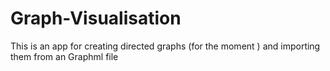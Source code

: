 # Graph-Visualisation
This is an app for creating directed graphs (for the moment ) and importing them from an Graphml file 
